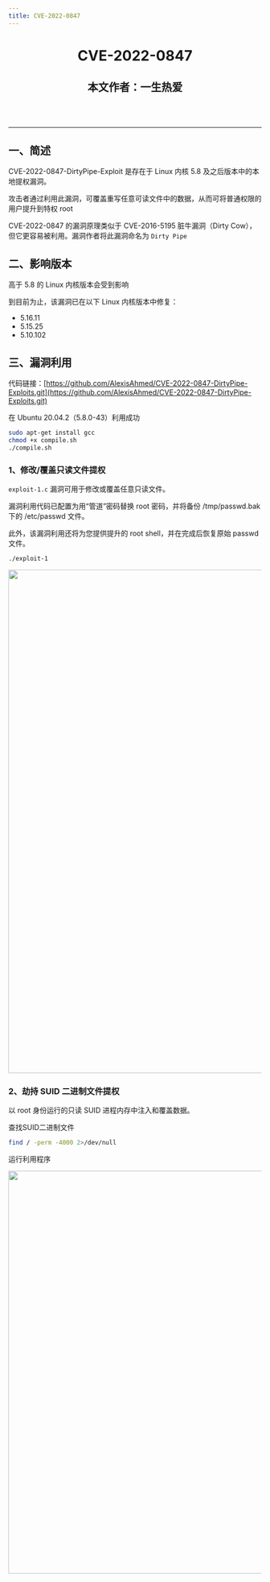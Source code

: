 ```yaml
---
title: CVE-2022-0847
---
```


<center><h1>CVE-2022-0847</h1><h2>本文作者：一生热爱</h2><br><br></center>

---

## 一、简述

CVE-2022-0847-DirtyPipe-Exploit 是存在于 Linux 内核 5.8 及之后版本中的本地提权漏洞。

攻击者通过利用此漏洞，可覆盖重写任意可读文件中的数据，从而可将普通权限的用户提升到特权 root

CVE-2022-0847 的漏洞原理类似于 CVE-2016-5195 脏牛漏洞（Dirty Cow），但它更容易被利用。漏洞作者将此漏洞命名为 `Dirty Pipe`

## 二、影响版本

高于 5.8 的 Linux 内核版本会受到影响

到目前为止，该漏洞已在以下 Linux 内核版本中修复：

- 5.16.11
- 5.15.25
- 5.10.102

## 三、漏洞利用

代码链接：[https://github.com/AlexisAhmed/CVE-2022-0847-DirtyPipe-Exploits.git](https://github.com/AlexisAhmed/CVE-2022-0847-DirtyPipe-Exploits.git)

在 Ubuntu 20.04.2（5.8.0-43）利用成功

```bash
sudo apt-get install gcc
chmod +x compile.sh
./compile.sh
```

### 1、修改/覆盖只读文件提权

`exploit-1.c` 漏洞可用于修改或覆盖任意只读文件。

漏洞利用代码已配置为用“管道”密码替换 root 密码，并将备份 /tmp/passwd.bak 下的 /etc/passwd 文件。

此外，该漏洞利用还将为您提供提升的 root shell，并在完成后恢复原始 passwd 文件。

```bash
./exploit-1
```

<img width="1000" src="/img/Snipaste_2022-07-07_20-52-24.png">

### 2、劫持 SUID 二进制文件提权

以 root 身份运行的只读 SUID 进程内存中注入和覆盖数据。

查找SUID二进制文件

```bash
find / -perm -4000 2>/dev/null
```

运行利用程序

<img width="800" src="/img/Snipaste_2022-07-07_20-54-36.png">

<Vssue />

<script>
export default {
    mounted () {
      this.$page.lastUpdated = "2022年7月7日"
    }
  }
</script>